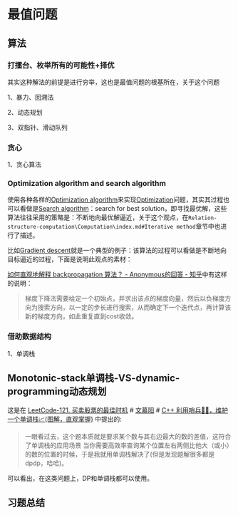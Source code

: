 # 最值问题



## 算法

### 打擂台、枚举所有的可能性+择优

其实这种解法的前提是进行穷举，这也是最值问题的根基所在，关于这个问题

1、暴力、回溯法

2、动态规划

3、双指针、滑动队列

### 贪心

1、贪心算法



### Optimization algorithm and search algorithm

使用各种各样的[Optimization algorithm](https://en.wikipedia.org/wiki/Optimization_algorithm)来实现[Optimization](https://en.wikipedia.org/wiki/Mathematical_optimization)问题，其实其过程也可以看做是[Search algorithm](https://en.wikipedia.org/wiki/Search_algorithm)：search for best solution，即寻找最优解，这些算法往往采用的策略是：不断地向最优解逼近，关于这个观点，在`Relation-structure-computation\Computation\index.md#Iterative method`章节中也进行了描述。

比如[Gradient descent](https://en.wikipedia.org/wiki/Gradient_descent)就是一个典型的例子：该算法的过程可以看做是不断地向目标逼近的过程，下面是说明此观点的素材：

[如何直观地解释 backpropagation 算法？ - Anonymous的回答 - 知乎]( https://www.zhihu.com/question/27239198/answer/89853077)中有这样的说明：

> 梯度下降法需要给定一个初始点，并求出该点的梯度向量，然后以负梯度方向为搜索方向，以一定的步长进行搜索，从而确定下一个迭代点，再计算该新的梯度方向，如此重复直到cost收敛。



### 借助数据结构

1、单调栈



## Monotonic-stack单调栈-VS-dynamic-programming动态规划

这是在 [LeetCode-121. 买卖股票的最佳时机](https://leetcode.cn/problems/best-time-to-buy-and-sell-stock/) # [文慕阳](https://leetcode.cn/u/wen-mu-yang/) # [C++ 利用哨兵👨‍✈️，维护一个单调栈📈(图解，直观掌握)](https://leetcode.cn/problems/best-time-to-buy-and-sell-stock/solution/c-li-yong-shao-bing-wei-hu-yi-ge-dan-diao-zhan-tu-/) 中提出的:



> 一眼看过去，这个题本质就是要求某个数与其右边最大的数的差值，这符合了单调栈的应用场景 当你需要高效率查询某个位置左右两侧比他大（或小）的数的位置的时候，于是我就用单调栈解决了(但是发现题解很多都是 dpdp，哈哈)。
>



可以看出，在这类问题上，DP和单调栈都可以使用。



## 习题总结

